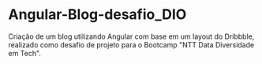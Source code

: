 # Angular-Blog-desafio_DIO
Criação de um blog utilizando Angular com base em um layout do Dribbble, realizado como desafio de projeto para o Bootcamp "NTT Data Diversidade em Tech".
